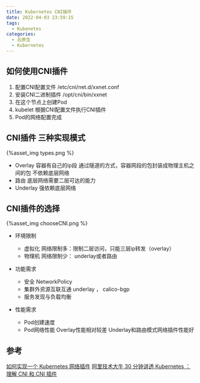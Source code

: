 ```yaml
---
title: Kubernetes CNI插件
date: 2022-04-03 23:59:15
tags:
  - Kubenetes
categories: 
  - 云原生
  - Kubernetes
---
```



<p></p>
<!-- more -->


## 如何使用CNI插件
1. 配置CNI配置文件
   /etc/cni/net.d/xxnet.conf
2. 安装CNI二进制插件
   /opt/cni/bin/xxnet
3. 在这个节点上创建Pod
4. kubelet 根据CNI配置文件执行CNI插件
5. Pod的网络配置完成

## CNI插件 三种实现模式
{%asset_img types.png %}

+ Overlay
  容器有自己的ip段
  通过隧道的方式，容器网段的包封装成物理主机之间的包
  不依赖底层网络
+ 路由
底层网络需要二层可达的能力
+ Underlay
强依赖底层网络

## CNI插件的选择
{%asset_img chooseCNI.png %}

+ 环境限制
  - 虚拟化 
     网络限制多：限制二层访问，只能三层ip转发（overlay）
  - 物理机
     网络限制少： underlay或者路由

+ 功能需求
  - 安全
     NetworkPolicy
  - 集群外资源互联互通
     underlay ， calico-bgp
  - 服务发现与负载均衡       

+ 性能需求  
  - Pod创建速度
  - Pod网络性能
    Overlay性能相对较差
    Underlay和路由模式网络插件性能好

## 参考
[如何实现一个 Kubernetes 网络插件](https://mp.weixin.qq.com/s/oC4PemXm6aupFNKKCkqOJQ)
[阿里技术大牛 30 分钟讲透 Kubernetes ： 理解 CNI 和 CNI 插件](https://www.bilibili.com/video/BV1XJ411W7zZ?vd_source=f6e8c1128f9f264c5ab8d9411a644036)
​
